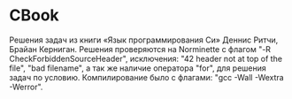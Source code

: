 # CBook
Решения задач из книги «Язык программирования Си» Деннис Ритчи, Брайан Керниган.
Решения проверяются на Norminette с флагом "-R CheckForbiddenSourceHeader", исключения: "42 header not at top of the file", "bad filename", а так же наличие оператора "for", для решения задач по условию. 
Компилирование было с флагами: "gcc -Wall -Wextra -Werror".
